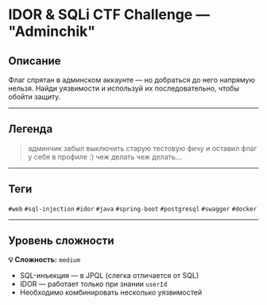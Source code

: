 # IDOR & SQLi CTF Challenge — "Adminchik"

## Описание

Флаг спрятан в админском аккаунте — но добраться до него напрямую нельзя. Найди уязвимости и используй их последовательно, чтобы обойти защиту.

---

## Легенда

> админчик забыл выключить старую тестовую фичу и оставил флаг у себя в профиле :) чеж делать чеж делать...

---

## Теги

`#web` `#sql-injection` `#idor` `#java` `#spring-boot` `#postgresql` `#swagger` `#docker`

---

## Уровень сложности

**💡 Сложность:** `medium`

- SQL-инъекция — в JPQL (слегка отличается от SQL)
- IDOR — работает только при знании `userId`
- Необходимо комбинировать несколько уязвимостей
